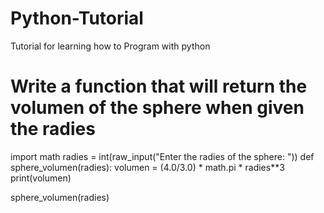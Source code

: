 # Python-Tutorial
Tutorial for learning how to Program with python

# Write a function that will return the volumen of the sphere when given the radies
import math
radies = int(raw_input("Enter the radies of the sphere: "))
def sphere_volumen(radies):
    volumen = (4.0/3.0) * math.pi * radies**3
    print(volumen)

sphere_volumen(radies)
